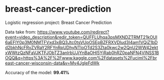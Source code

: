 # breast-cancer-prediction
Logistic regression project: Breast Cancer Prediction

Data take from: https://www.youtube.com/redirect?event=video_description&redir_token=QUFFLUhqa3psMXNDZTRMT21kOUl6aEFlY0p3M0NMTFVxd3xBQ3Jtc0tsVUpOSEpBZFRXVDlud3I4am1VQjZ1bDd2bkhNcFRvZVRaY2RFYnRpUDhyNTloOTd2S3Zta0kwc2w2QnU2WW42ektxWWtzQzNFaVJKTFJObTZ3anlrbUJjYnBaOHl5YjRab0hRZ0paNFN4VlNSS1BOQQ&q=https%3A%2F%2Fwww.kaggle.com%2Fdatasets%2Fuciml%2Fbreast-cancer-wisconsin-data&v=My4JgIeFdWk

Accuracy of the model: **99.41%**
